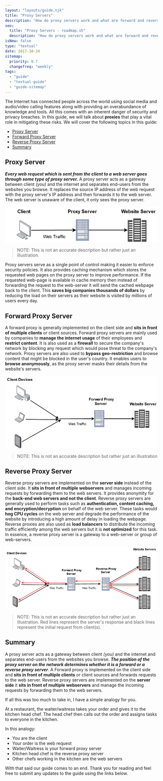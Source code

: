 ```yaml
---
layout: "layouts/guide.njk"
title: "Proxy Servers"
description: "How do proxy servers work and what are forward and reverse proxies?"
seo:
  title: "Proxy Servers - roadmap.sh"
  description: "How do proxy servers work and what are forward and reverse proxies?"
isNew: false
type: "textual"
date: 2017-10-24
sitemap:
  priority: 0.7
  changefreq: "weekly"
tags:
  - "guide"
  - "textual-guide"
  - "guide-sitemap"
---
```


The Internet has connected people across the world using social media and audio/video calling features along with providing an overabundance of knowledge and tools. All this comes with an inherent danger of security and privacy breaches. In this guide, we will talk about **proxies** that play a vital role in mitigating these risks. We will cover the following topics in this guide:    

- [Proxy Server](#proxy-server)
- [Forward Proxy Server](#forward-proxy-server)
- [Reverse Proxy Server](#reverse-proxy-server)
- [Summary](#summary)

## Proxy Server  

***Every web request which is sent from the client to a web server goes through some type of proxy server.*** A proxy server acts as a gateway between client *(you)* and the internet and separates end-users from the websites you browse. It replaces the source IP address of the web request with the proxy server's IP address and then forwards it to the web server. The web server is unaware of the client, it only sees the proxy server.    

![Proxy Server Description](/assets/guides/proxy/proxy-example.png)    
> NOTE: This is not an accurate description but rather just an illustration.    

Proxy servers serve as a single point of control making it easier to enforce security policies. It also provides caching mechanism which stores the requested web pages on the proxy server to improve performance. If the requested web-page is available in cache memory then instead of forwarding the request to the web-server it will send the cached webpage back to the client. This **saves big companies thousands of dollars** by reducing the load on their servers as their website is visited by millions of users every day.
     
## Forward Proxy Server    

A forward proxy is generally implemented on the client side and **sits in front of multiple clients** or client sources. Forward proxy servers are mainly used by companies to **manage the internet usage** of their employees and **restrict content**. It is also used as a **firewall** to secure the company's network by blocking any request which would pose threat to the company's network. Proxy servers are also used to **bypass geo-restriction** and browse content that might be blocked in the user's country. It enables users to **browse anonymously**, as the proxy server masks their details from the website's servers. 

![Forward Proxy Description](/assets/guides/proxy/forward-proxy.png)    
> NOTE: This is not an accurate description but rather just an illustration

## Reverse Proxy Server    

Reverse proxy servers are implemented on the **server side** instead of the client side. It **sits in front of multiple webservers** and manages incoming requests by forwarding them to the web servers. It provides anonymity for the **back-end web servers and not the client**. Reverse proxy servers are generally used to perform tasks such as **authentication, content caching, and encryption/decryption** on behalf of the web server. These tasks would **hog CPU cycles** on the web server and degrade the performance of the website by introducing a high amount of delay in loading the webpage. Reverse proxies are also used as **load balancers** to distribute the incoming traffic efficiently among the web servers but it is **not optimized** for this task. In essence, a reverse proxy server is a gateway to a web-server or group of web-servers. 

![Reverse Proxy Description](/assets/guides/proxy/reverse-proxy.png)    
> NOTE: This is not an accurate description but rather just an illustration. Red lines represent the server's response and black lines represent the initial request from client(s).    

## Summary   

A proxy server acts as a gateway between client *(you)* and the internet and separates end-users from the websites you browse. ***The position of the proxy server on the network determines whether it is a forward or a reverse proxy server***.    A Forward proxy is implemented on the client side and **sits in front of multiple clients** or client sources and forwards requests to the web server. Reverse proxy servers are implemented on the **server side** it **sits in front of multiple webservers** and manage the incoming requests by forwarding them to the web servers. 

If all this was too much to take in, I have a simple analogy for you.    

At a restaurant, the waiter/waitress takes your order and gives it to the kitchen head chef. The head chef then calls out the order and assigns tasks to everyone in the kitchen.    

In this analogy: 

* You are the client
* Your order is the web request
* Waiter/Waitress is your forward proxy server
* Kitchen head chef is the reverse proxy server
* Other chefs working in the kitchen are the web servers

With that said our guide comes to an end. Thank you for reading and feel free to submit any updates to the guide using the links below.
